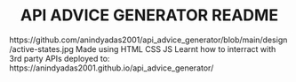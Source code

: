 <h1 align="center">API ADVICE GENERATOR README </h1>
https://github.com/anindyadas2001/api_advice_generator/blob/main/design/active-states.jpg
<a <img src="https://github.com/anindyadas2001/api_advice_generator/blob/main/design/active-states.jpg"/></a>
Made using HTML CSS JS
Learnt  how to  interract with 3rd party APIs
deployed to:
https://anindyadas2001.github.io/api_advice_generator/
